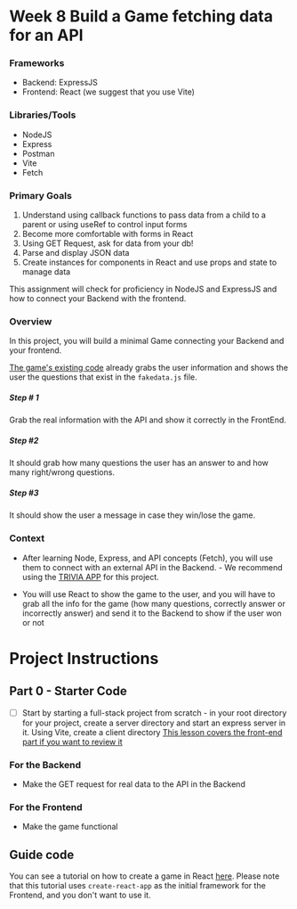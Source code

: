# Week 8 Build a Game fetching data for an API

### Frameworks

- Backend: ExpressJS
- Frontend: React (we suggest that you use Vite)

### Libraries/Tools

- NodeJS
- Express
- Postman
- Vite
- Fetch

### Primary Goals

1. Understand using callback functions to pass data from a child to a parent or using useRef to control input forms
2. Become more comfortable with forms in React
3. Using GET Request, ask for data from your db!
4. Parse and display JSON data
5. Create instances for components in React and use props and state to manage data

This assignment will check for proficiency in NodeJS and ExpressJS and how to connect your Backend with the frontend.

### Overview

In this project, you will build a minimal Game connecting your Backend and your frontend.

[The game's existing code]([url](https://github.com/Yosolita1978/week8Game)) already grabs the user information and shows the user the questions that exist in the `fakedata.js` file.

##### Step # 1

Grab the real information with the API and show it correctly in the FrontEnd.

##### Step #2

It should grab how many questions the user has an answer to and how many right/wrong questions.

##### Step #3

It should show the user a message in case they win/lose the game.

### Context

- After learning Node, Express, and API concepts (Fetch), you will use them to connect with an external API in the Backend. - We recommend using the [TRIVIA APP](https://opentdb.com/api_config.php) for this project.

- You will use React to show the game to the user, and you will have to grab all the info for the game (how many questions, correctly answer or incorrectly answer) and send it to the Backend to show if the user won or not

# Project Instructions

## Part 0 - Starter Code

- [ ] Start by starting a full-stack project from scratch - in your root directory for your project, create a server directory and start an express server in it.  Using Vite, create a client directory [This lesson covers the front-end part if you want to review it](https://github.com/Techtonica/curriculum/blob/main/react-js/react-local-vite.md)

### For the Backend

- Make the GET request for real data to the API in the Backend

### For the Frontend

- Make the game functional

## Guide code

You can see a tutorial on how to create a game in React [here](https://www.freecodecamp.org/news/how-to-build-a-quiz-app-using-react/). Please note that this tutorial uses `create-react-app` as the initial framework for the Frontend, and you don't want to use it. 
